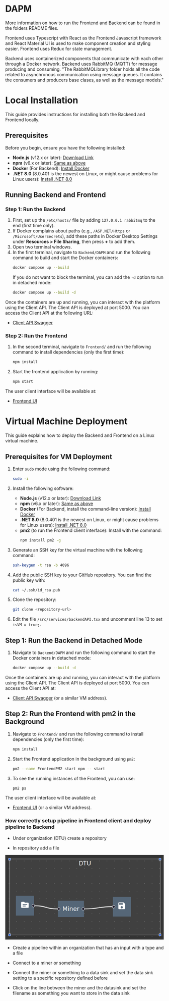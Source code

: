 # DAPM
More information on how to run the Frontend and Backend can be found in the folders README files.

Frontend uses Typescript with React as the Frontend Javascript framework and React Material UI is used to make component creation and styling easier. Frontend uses Redux for state management.

Backend uses containerized components that communicate with each other through a Docker network. Backend uses RabbitMQ (MQTT) for message producing and consuming. "The RabbitMQLibrary folder holds all the code related to asynchronous communication using message queues. It contains the consumers and producers base clases, as well as the message models."


# Local Installation

This guide provides instructions for installing both the Backend and Frontend locally.

## Prerequisites

Before you begin, ensure you have the following installed:

- **Node.js** (v12.x or later): [Download Link](https://nodejs.org/en/download/package-manager)
- **npm** (v6.x or later): [Same as above](https://nodejs.org/en/download/package-manager)
- **Docker** (For Backend): [Install Docker](https://docs.docker.com/desktop/)
- **.NET 8.0** (8.0.401 is the newest on Linux, or might cause problems for Linux users): [Install .NET 8.0](https://learn.microsoft.com/en-us/dotnet/core/install/linux-scripted-manual#manual-install)

## Running Backend and Frontend

### Step 1: Run the Backend

1. First, set up the `/etc/hosts/` file by adding `127.0.0.1 rabbitmq` to the end (first time only).
2. If Docker complains about paths (e.g., `/ASP.NET/Https` or `/Microsoft/UserSecrets`), add these paths in Docker Desktop Settings under **Resources > File Sharing**, then press **+** to add them.
3. Open two terminal windows.
4. In the first terminal, navigate to `Backend/DAPM` and run the following command to build and start the Docker containers:
    ```bash
    docker compose up --build
    ```
   If you do not want to block the terminal, you can add the `-d` option to run in detached mode:
    ```bash
    docker compose up --build -d
    ```

Once the containers are up and running, you can interact with the platform using the Client API. The Client API is deployed at port 5000. You can access the Client API at the following URL:
- [Client API Swagger](http://localhost:5000/swagger/v1/swagger.json)

### Step 2: Run the Frontend

1. In the second terminal, navigate to `Frontend/` and run the following command to install dependencies (only the first time):
    ```bash
    npm install
    ```
2. Start the frontend application by running:
    ```bash
    npm start
    ```

The user client interface will be available at:
- [Frontend UI](http://localhost:3000)

# Virtual Machine Deployment

This guide explains how to deploy the Backend and Frontend on a Linux virtual machine.

## Prerequisites for VM Deployment

1. Enter `sudo` mode using the following command:
    ```bash
    sudo -i
    ```

2. Install the following software:
   - **Node.js** (v12.x or later): [Download Link](https://nodejs.org/en/download/package-manager)
   - **npm** (v6.x or later): [Same as above](https://nodejs.org/en/download/package-manager)
   - **Docker** (For Backend, install the command-line version): [Install Docker](https://docs.docker.com/desktop/)
   - **.NET 8.0** (8.0.401 is the newest on Linux, or might cause problems for Linux users): [Install .NET 8.0](https://learn.microsoft.com/en-us/dotnet/core/install/linux-scripted-manual#manual-install)
   - **pm2** (to run the Frontend client interface): Install with the command:
     ```bash
     npm install pm2 -g
     ```

3. Generate an SSH key for the virtual machine with the following command:
    ```bash
    ssh-keygen -t rsa -b 4096
    ```

4. Add the public SSH key to your GitHub repository. You can find the public key with:
    ```bash
    cat ~/.ssh/id_rsa.pub
    ```

5. Clone the repository:
    ```bash
    git clone <repository-url>
    ```

6. Edit the file `/src/services/backendAPI.tsx` and uncomment line 13 to set `isVM = true;`.

## Step 1: Run the Backend in Detached Mode

1. Navigate to `Backend/DAPM` and run the following command to start the Docker containers in detached mode:
    ```bash
    docker compose up --build -d
    ```

Once the containers are up and running, you can interact with the platform using the Client API. The Client API is deployed at port 5000. You can access the Client API at:
- [Client API Swagger](http://se2-f.compute.dtu.dk:5000/swagger/index.html) (or a similar VM address).

## Step 2: Run the Frontend with pm2 in the Background

1. Navigate to `Frontend/` and run the following command to install dependencies (only the first time):
    ```bash
    npm install
    ```

2. Start the Frontend application in the background using `pm2`:
    ```bash
    pm2 --name FrontendPM2 start npm -- start
    ```

3. To see the running instances of the Frontend, you can use:
    ```bash
    pm2 ps
    ```

The user client interface will be available at:
- [Frontend UI](http://se2-f.compute.dtu.dk:3000/) (or a similar VM address).



### How correctly setup pipeline in Frontend client and deploy pipeline to Backend

- Under organization (DTU) create a repository

- In repository add a file

![alt text](image.png)

- Create a pipeline within an organization that has an input with a type and a file

- Connect to a miner or something

- Connect the miner or something to a data sink and set the data sink setting to a specific repository defined before

- Click on the line between the miner and the datasink and set the filename as something you want to store in the data sink